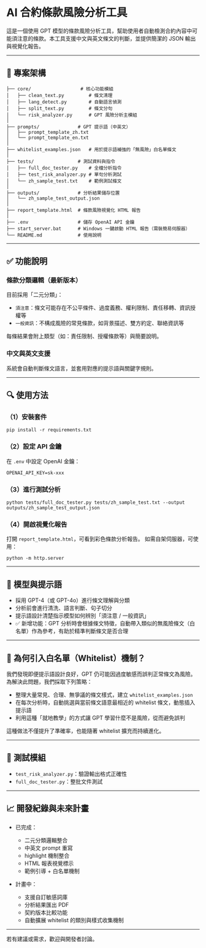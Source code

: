 # AI 合約條款風險分析工具

這是一個使用 GPT 模型的條款風險分析工具，幫助使用者自動檢測合約內容中可能須注意的條款。本工具支援中文與英文條文的判斷，並提供簡潔的 JSON 輸出與視覺化報告。

---

## 🔧 專案架構

```
├── core/                  # 核心功能模組
│   ├── clean_text.py         # 條文清理
│   ├── lang_detect.py        # 自動語言偵測
│   ├── split_text.py         # 條文分句
│   └── risk_analyzer.py      # GPT 風險分析主模組
│
├── prompts/              # GPT 提示語（中英文）
│   ├── prompt_template_zh.txt
│   └── prompt_template_en.txt
│
├── whitelist_examples.json   # 用於提示語補強的「無風險」白名單條文
│
├── tests/                # 測試資料與指令
│   ├── full_doc_tester.py    # 全檔分析指令
│   ├── test_risk_analyzer.py # 單句分析測試
│   └── zh_sample_test.txt    # 範例測試條文
│
├── outputs/              # 分析結果儲存位置
│   └── zh_sample_test_output.json
│
├── report_template.html  # 條款風險視覺化 HTML 報告
│
├── .env                  # 儲存 OpenAI API 金鑰
├── start_server.bat      # Windows 一鍵啟動 HTML 報告（需裝簡易伺服器）
└── README.md             # 使用說明
```

---

## ✅ 功能說明

### 條款分類邏輯（最新版本）

目前採用「二元分類」：

* `須注意`：條文可能存在不公平條件、過度義務、權利限制、責任移轉、資訊授權等
* `一般資訊`：不構成風險的常見條款，如背景描述、雙方約定、聯絡資訊等

每條結果會附上類型（如：責任限制、授權條款等）與簡要說明。

### 中文與英文支援

系統會自動判斷條文語言，並套用對應的提示語與關鍵字規則。

---

## 🔍 使用方法

### （1）安裝套件

```
pip install -r requirements.txt
```

### （2）設定 API 金鑰

在 `.env` 中設定 OpenAI 金鑰：

```
OPENAI_API_KEY=sk-xxx
```

### （3）進行測試分析

```
python tests/full_doc_tester.py tests/zh_sample_test.txt --output outputs/zh_sample_test_output.json
```

### （4）開啟視覺化報告

打開 `report_template.html`，可看到彩色條款分析報告。
如需自架伺服器，可使用：

```
python -m http.server
```

---

## 🧠 模型與提示語

* 採用 GPT-4（或 GPT-4o）進行條文理解與分類
* 分析前會進行清洗、語言判斷、句子切分
* 提示語設計清楚指示模型如何辨別「須注意 / 一般資訊」
* ✅ 新增功能：GPT 分析時會根據條文特徵，自動帶入類似的無風險條文（白名單）作為參考，有助於精準判斷條文是否合理

---

## 📄 為何引入白名單（Whitelist）機制？

我們發現即便提示語設計良好，GPT 仍可能因過度敏感而誤判正常條文為風險。為解決此問題，我們採取下列策略：

* 整理大量常見、合理、無爭議的條文樣式，建立 `whitelist_examples.json`
* 在每次分析時，自動挑選與當前條文語意最相近的 whitelist 條文，動態插入提示語
* 利用這種「就地教學」的方式讓 GPT 學習什麼不是風險，從而避免誤判

這種做法不僅提升了準確率，也能隨著 whitelist 擴充而持續進化。

---

## 🧪 測試模組

* `test_risk_analyzer.py`：驗證輸出格式正確性
* `full_doc_tester.py`：整批文件測試

---

## 📈 開發紀錄與未來計畫

* 已完成：

  * 二元分類邏輯整合
  * 中英文 prompt 重寫
  * highlight 機制整合
  * HTML 報表視覺標示
  * 範例引導 + 白名單機制

* 計畫中：

  * 支援自訂敏感詞庫
  * 分析結果匯出 PDF
  * 契約版本比較功能
  * 自動擴展 whitelist 的類別與樣式收集機制

---

若有建議或需求，歡迎與開發者討論。
